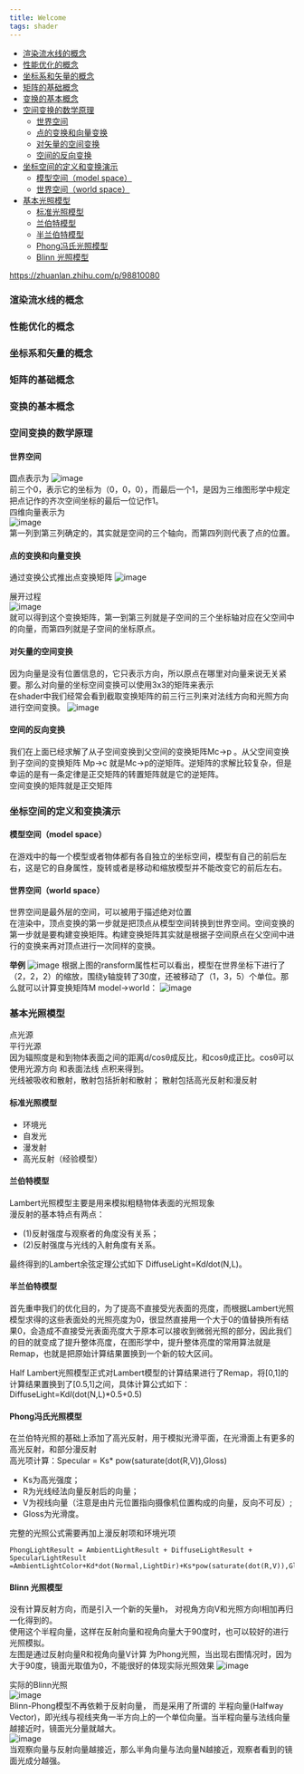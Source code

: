 ```yaml
---
title: Welcome
tags: shader
---
```

<!-- TOC -->

- [渲染流水线的概念](#渲染流水线的概念)
- [性能优化的概念](#性能优化的概念)
- [坐标系和矢量的概念](#坐标系和矢量的概念)
- [矩阵的基础概念](#矩阵的基础概念)
- [变换的基本概念](#变换的基本概念)
- [空间变换的数学原理](#空间变换的数学原理)
    - [世界空间](#世界空间)
    - [点的变换和向量变换](#点的变换和向量变换)
    - [对矢量的空间变换](#对矢量的空间变换)
    - [空间的反向变换](#空间的反向变换)
- [坐标空间的定义和变换演示](#坐标空间的定义和变换演示)
    - [模型空间（model space）](#模型空间model-space)
    - [世界空间（world space）](#世界空间world-space)
- [基本光照模型](#基本光照模型)
    - [标准光照模型](#标准光照模型)
    - [兰伯特模型](#兰伯特模型)
    - [半兰伯特模型](#半兰伯特模型)
    - [Phong冯氏光照模型](#phong冯氏光照模型)
    - [Blinn 光照模型](#blinn-光照模型)

<!-- /TOC -->

https://zhuanlan.zhihu.com/p/98810080
### 渲染流水线的概念
### 性能优化的概念
### 坐标系和矢量的概念
### 矩阵的基础概念
### 变换的基本概念
### 空间变换的数学原理
#### 世界空间  
圆点表示为
![image](https://pic3.zhimg.com/80/v2-d44fb8299e5d3de42add266852292242_720w.png)  
前三个0，表示它的坐标为（0，0，0），而最后一个1，是因为三维图形学中规定把点记作的齐次空间坐标的最后一位记作1。  
四维向量表示为  
![image](https://pic2.zhimg.com/80/v2-c7d0b04b38ebe04294919b0d49b509bd_720w.jpg)    
第一列到第三列确定的，其实就是空间的三个轴向，而第四列则代表了点的位置。
#### 点的变换和向量变换  
通过变换公式推出点变换矩阵
![image](https://pic4.zhimg.com/80/v2-4a200d97b0a5004e8b34569a357a7b3b_720w.png)  

展开过程  
![image](https://pic1.zhimg.com/80/v2-b046f44e1671a48eb5ad2df5a4233eb4_720w.jpg)  
就可以得到这个变换矩阵，第一到第三列就是子空间的三个坐标轴对应在父空间中的向量，而第四列就是子空间的坐标原点。

#### 对矢量的空间变换 
因为向量是没有位置信息的，它只表示方向，所以原点在哪里对向量来说无关紧要。那么对向量的坐标空间变换可以使用3x3的矩阵来表示  
在shader中我们经常会看到截取变换矩阵的前三行三列来对法线方向和光照方向进行空间变换。
![image](https://pic4.zhimg.com/80/v2-aeecf76aab144a04838a988f61b389eb_720w.jpg)

#### 空间的反向变换
我们在上面已经求解了从子空间变换到父空间的变换矩阵Mc->p 。从父空间变换到子空间的变换矩阵 Mp->c 就是Mc->p的逆矩阵。逆矩阵的求解比较复杂，但是幸运的是有一条定律是正交矩阵的转置矩阵就是它的逆矩阵。  
空间变换的矩阵就是正交矩阵

### 坐标空间的定义和变换演示
#### 模型空间（model space）
在游戏中的每一个模型或者物体都有各自独立的坐标空间，模型有自己的前后左右，这是它的自身属性，旋转或者是移动和缩放模型并不能改变它的前后左右。

#### 世界空间（world space）
世界空间是最外层的空间，可以被用于描述绝对位置  
在渲染中，顶点变换的第一步就是把顶点从模型空间转换到世界空间。空间变换的第一步就是要构建变换矩阵。构建变换矩阵其实就是根据子空间原点在父空间中进行的变换来再对顶点进行一次同样的变换。


**举例**
![image](https://pic2.zhimg.com/80/v2-6b74fa415aadfdec2a55cd5f7f831add_720w.jpg)
根据上图的ransform属性栏可以看出，模型在世界坐标下进行了（2，2，2）的缩放，围绕y轴旋转了30度，还被移动了（1，3，5）个单位。那么就可以计算变换矩阵M model->world：
![image](https://pic2.zhimg.com/80/v2-05ef62ae7b822b51a214c44e9e48b695_720w.jpg)



### 基本光照模型
点光源  
平行光源  
因为辐照度是和到物体表面之间的距离d/cosθ成反比，和cosθ成正比。cosθ可以使用光源方向 和表面法线 点积来得到。   
光线被吸收和散射，散射包括折射和散射；
散射包括高光反射和漫反射  
#### 标准光照模型
- 环境光
- 自发光
- 漫发射
- 高光反射（经验模型）  
 

####  兰伯特模型
Lambert光照模型主要是用来模拟粗糙物体表面的光照现象   
漫反射的基本特点有两点：
- (1)反射强度与观察者的角度没有关系；
- (2)反射强度与光线的入射角度有关系。
 
最终得到的Lambert余弦定理公式如下   DiffuseLight=Kd*I*dot(N,L)。

#### 半兰伯特模型
首先重申我们的优化目的，为了提高不直接受光表面的亮度，而根据Lambert光照模型求得的这些表面处的光照亮度为0，很显然直接用一个大于0的值替换所有结果0，会造成不直接受光表面亮度大于原本可以接收到微弱光照的部分，因此我们的目的就变成了提升整体亮度，在图形学中，提升整体亮度的常用算法就是Remap，也就是把原始计算结果置换到一个新的较大区间。

Half Lambert光照模型正式对Lambert模型的计算结果进行了Remap，将[0,1]的计算结果置换到了[0.5,1]之间，具体计算公式如下：  
DiffuseLight=Kd*I*(dot(N,L)*0.5+0.5)

#### Phong冯氏光照模型
在兰伯特光照的基础上添加了高光反射，用于模拟光滑平面，在光滑面上有更多的高光反射，和部分漫反射  
高光项计算：Specular = Ks* pow(saturate(dot(R,V)),Gloss)  

- Ks为高光强度；
- R为光线经法向量反射后的向量；
- V为视线向量（注意是由片元位置指向摄像机位置构成的向量，反向不可反）;
- Gloss为光滑度。

完整的光照公式需要再加上漫反射项和环境光项

```
PhongLightResult = AmbientLightResult + DiffuseLightResult + SpecularLightResult  
=AmbientLightColor+Kd*dot(Normal,LightDir)+Ks*pow(saturate(dot(R,V)),Gloss)
```


#### Blinn 光照模型
没有计算反射方向，而是引入一个新的矢量h，
对视角方向V和光照方向I相加再归一化得到的。  
使用这个半程向量，这样在反射向量和视角向量大于90度时，也可以较好的进行光照模拟。  
左图是通过反射向量R和视角向量V计算 为Phong光照，当出现右图情况时，因为大于90度，镜面光取值为0，不能很好的体现实际光照效果
![image](https://img-blog.csdnimg.cn/20190420204310459.png?x-oss-process=image/watermark,type_ZmFuZ3poZW5naGVpdGk,shadow_10,text_aHR0cHM6Ly9ibG9nLmNzZG4ubmV0L3FqaDU2MDY=,size_16,color_FFFFFF,t_70)  

实际的Blinn光照  
![image](https://img-blog.csdnimg.cn/20190420204343287.png?x-oss-process=image/watermark,type_ZmFuZ3poZW5naGVpdGk,shadow_10,text_aHR0cHM6Ly9ibG9nLmNzZG4ubmV0L3FqaDU2MDY=,size_16,color_FFFFFF,t_70)  
Blinn-Phong模型不再依赖于反射向量，
而是采用了所谓的 半程向量(Halfway Vector)，即光线与视线夹角一半方向上的一个单位向量。当半程向量与法线向量越接近时，镜面光分量就越大。  
![image](https://img-blog.csdnimg.cn/20190420204433405.png)  
当观察向量与反射向量越接近，那么半角向量与法向量N越接近，观察者看到的镜面光成分越强。


